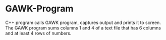 # GAWK-Program
C++ program calls GAWK program, captures output and prints it to screen. The GAWK program sums columns 1 and 4 of a text file that has 6 columns and at least 4 rows of numbers.
